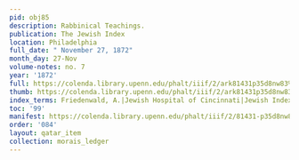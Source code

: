 ```yaml
---
pid: obj85
description: Rabbinical Teachings.
publication: The Jewish Index
location: Philadelphia
full_date: " November 27, 1872"
month_day: 27-Nov
volume-notes: no. 7
year: '1872'
full: https://colenda.library.upenn.edu/phalt/iiif/2/ark81431p35d8nw83%2FSHA256E-s9117376--910aef51fd7e43c26b6af5bff8950f29ffba350076aff792e19a0a0f2dd182c8.jpeg/full/3500,/0/default.jpg
thumb: https://colenda.library.upenn.edu/phalt/iiif/2/ark81431p35d8nw83%2FSHA256E-s9117376--910aef51fd7e43c26b6af5bff8950f29ffba350076aff792e19a0a0f2dd182c8.jpeg/full/!200,200/0/default.jpg
index_terms: Friedenwald, A.|Jewish Hospital of Cincinnati|Jewish Index, The
toc: '99'
manifest: https://colenda.library.upenn.edu/phalt/iiif/2/81431-p35d8nw83/manifest
order: '084'
layout: qatar_item
collection: morais_ledger
---
```


